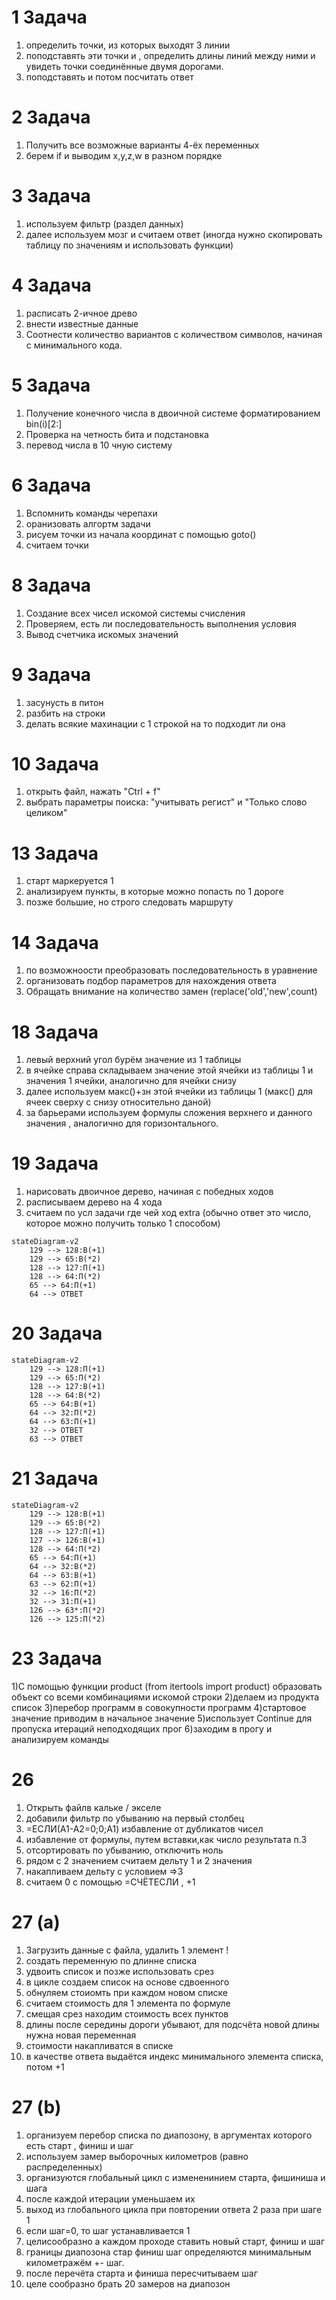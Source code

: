 # 1 Задача
1) определить точки, из которых выходят 3 линии
2) поподставять эти точки и , определить длины линий между ними и увидеть точки соединённые двумя дорогами.
3) поподставять и потом посчитать ответ
# 2 Задача 
1) Получить все возможные варианты 4-ёх переменных
2) берем if и выводим x,y,z,w в разном порядке
# 3 Задача 
1) используем фильтр (раздел данных)
2) далее используем мозг и считаем ответ (иногда нужно скопировать таблицу по значениям и использовать функции)
# 4 Задача 
1) расписать 2-ичное древо
2) внести известные данные
3) Соотнести количество вариантов с количеством символов, начиная с минимального кода. 
# 5 Задача
1) Получение конечного числа в двоичной системе форматированием bin(i)[2:]
2) Проверка на четность бита и подстановка
3) перевод числа в 10 чную систему
# 6 Задача
1) Вспомнить команды черепахи
2) оранизовать алгортм задачи
3) рисуем точки из начала координат с помощью goto()
4) считаем точки
# 8 Задача
1) Создание всех чисел искомой системы счисления
2) Проверяем, есть ли последовательность выполнения условия
3) Вывод счетчика искомых значений 
# 9 Задача
1) засунусть в питон
2) разбить на строки
3) делать всякие махинации с 1 строкой на то подходит ли она
# 10 Задача
1) открыть файл, нажать "Ctrl + f"
2) выбрать параметры поиска: "учитывать регист" и "Только слово целиком"
# 13 Задача 
1) старт маркеруется 1
2) анализируем пункты, в которые можно попасть по 1 дороге
3) позже большие, но строго следовать маршруту 
# 14 Задача
1) по возможноости преобразовать последовательность в уравнение
2) организовать подбор параметров для нахождения ответа
3) Обращать внимание на количество замен (replace('old','new',count)
# 18 Задача
1) левый верхний угол бурём значение из 1 таблицы
2) в ячейке справа складываем значение этой ячейки из таблицы 1 и значения 1 ячейки, аналогично для ячейки снизу
3) далее используем макс()+зн этой ячейки из таблицы 1 (макс() для ячеек сверху с снизу относительно даной)
4) за барьерами используем формулы сложения верхнего и данного значения , аналогично для горизонтального.
# 19 Задача
1) нарисовать двоичное дерево, начиная с победных ходов
2) расписываем дерево на 4 хода
3) считаем по усл задачи где чей ход
extra (обычно ответ это число, которое можно получить только 1 способом)
```mermaid
stateDiagram-v2
    129 --> 128:В(+1)
    129 --> 65:В(*2)
    128 --> 127:П(+1)
    128 --> 64:П(*2)
    65 --> 64:П(+1)
    64 --> OTВЕТ
```
# 20 Задача
```mermaid
stateDiagram-v2
    129 --> 128:П(+1)
    129 --> 65:П(*2)
    128 --> 127:В(+1)
    128 --> 64:В(*2)
    65 --> 64:В(+1)
    64 --> 32:П(*2)
    64 --> 63:П(+1)
    32 --> OTВЕТ
    63 --> OTВЕТ
```
# 21 Задача
```mermaid
stateDiagram-v2
    129 --> 128:В(+1)
    129 --> 65:В(*2)
    128 --> 127:П(+1)
    127 --> 126:В(+1)
    128 --> 64:П(*2)
    65 --> 64:П(+1)
    64 --> 32:В(*2)
    64 --> 63:В(+1)
    63 --> 62:П(+1)
    32 --> 16:П(*2)
    32 --> 31:П(+1)
    126 --> 63*:П(*2)
    126 --> 125:П(*2)
```
# 23 Задача
1)С помощью функции product (from itertools import product) образовать объект со всеми комбинациями искомой строки
2)делаем из продукта список
3)перебор программ в совокупности программ
4)стартовое значение приводим в начальное значение
5)использует Continue для пропуска итераций неподходящих прог
6)заходим в прогу и анализируем команды
# 26 
1) Открыть файлв кальке / экселе
2) добавили фильтр по убыванию на первый столбец
3) =ЕСЛИ(A1-A2=0;0;A1) избавление от дубликатов чисел
4) избавление от формулы, путем вставки,как число результата п.3
5) отсортировать по убыванию, отключить ноль
6) рядом с 2 значением считаем дельту 1 и 2 значения
7) накапливаем дельту с условием =>3
8) считаем 0 с помощью =СЧЁТЕСЛИ , +1
# 27 (a)
1) Загрузить данные с файла, удалить 1 элемент !
2) создать переменную по длинне списка
3) удвоить список и позже использовать срез 
4) в цикле создаем список на основе сдвоенного
5) обнуляем стоиомть при каждом новом списке
6) считаем стоимость для 1 элемента по формуле
7) смещая срез находим стоимость всех пунктов
8) длины после середины дороги убывают, для подсчёта новой длины нужна новая переменная
9) стоимости накапливатся в списке 
10) в качестве ответа выдаётся индекс минимального элемента списка, потом +1
# 27 (b)
1) организуем перебор списка по диапозону, в аргументах которого есть старт , финиш и шаг
2) используем замер выборочных километров (равно распределенных)
3) организуются глобальный цикл с измененинием старта, фишиниша и шага
4) после каждой итерации уменьшаем их
5) выход из глобального цикла при повторении ответа 2 раза при шаге 1
6) если шаг=0, то шаг устанавливается 1
7) целисообразно а каждом проходе ставить новый старт, финиш и шаг
8) границы диапозона стар финиш шаг определяются минимальным километражём +- шаг.
9) после перечёта старта и финиша пересчитываем шаг
10) целе сообразно брать 20 замеров на диапозон
